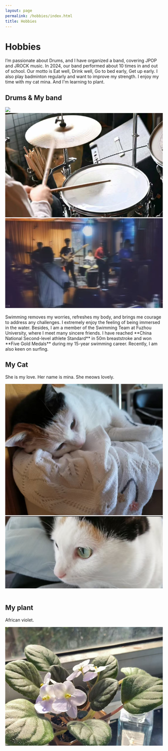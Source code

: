 ```yaml
---
layout: page
permalink: /hobbies/index.html
title: Hobbies
---
```


# Hobbies
I’m passionate about Drums, and I have organized a band, covering JPOP and JROCK music. In 2024, our band performed about 10 times in and out of school. Our motto is Eat well, Drink well, Go to bed early, Get up early. I also play badminton regularly and want to improve my strength. I enjoy my time with my cat mina. And I'm learning to plant.

## Drums & My band

<div class="third">
<img src="/images/medrum1.jpg">
<img src="/images/medrum2.jpg">
<img src="/images/band.jpg">
</div>
<br>Swimming removes my worries, refreshes my body, and brings me courage to address any challenges. I extremely enjoy the feeling of being immersed in the water. Besides, I am a member of the Swimming Team at Fuzhou University, where I meet many sincere friends. I have reached **China National Second-level athlete Standard** in 50m breaststroke and won **Five Gold Medals** during my 15-year swimming career. Recently, I am also keen on surfing.


## My Cat

She is my love. Her name is mina. She meows lovely.

<div>
<img src="/images/cat1.jpg">
  <img src="/images/cat2.jpg">
</div>
<br>

## My plant
African violet. 
<div>
<img src="/images/flower.jpg">
</div>
<br>
<!-- Calendly inline widget end -->

